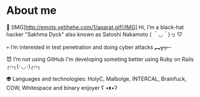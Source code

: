 # About me
🤗 [IMG]http://emots.yetihehe.com/1/aparat.gif[/IMG] Hi, I’m a black-hat hacker "Sakhma Dyck" also known as Satoshi Nakamoto ( ＾◡＾)っ ♡ 

💀 I’m interested in test penetration and doing cyber attacks ︻╦╤─

😈 I’m not using GitHub I'm developing someting better using Ruby on Rails ╭∩╮(･◡･)╭∩╮

👽 Languages and technologies: HolyC, Malbolge, INTERCAL, Brainfuck, COW, Whitespace and binary enjoyer ʕ •ᴥ•ʔ
